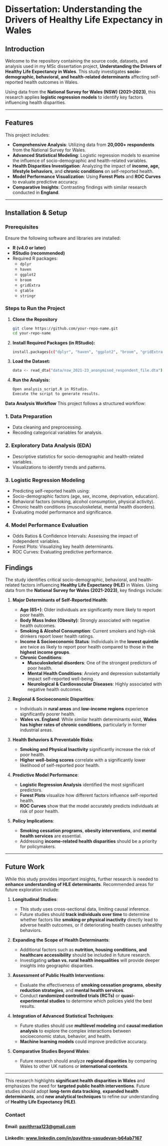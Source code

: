 #  Dissertation: Understanding the Drivers of Healthy Life Expectancy in Wales

##  Introduction

Welcome to the repository containing the source code, datasets, and analysis used in my MSc dissertation project, **Understanding the Drivers of Healthy Life Expectancy in Wales**. This study investigates **socio-demographic, behavioral, and health-related determinants** affecting self-reported health outcomes in Wales. 

Using data from the **National Survey for Wales (NSW) (2021–2023)**, this research applies **logistic regression models** to identify key factors influencing health disparities.

---

##  Features

This project includes:

- **Comprehensive Analysis**: Utilizing data from **20,000+ respondents** from the National Survey for Wales.
- **Advanced Statistical Modeling**: Logistic regression models to examine the influence of socio-demographic and health-related variables.
- **Health Disparities Investigation**: Analyzing the impact of **income, age, lifestyle behaviors**, and **chronic conditions** on self-reported health.
- **Model Performance Visualization**: Using **Forest Plots** and **ROC Curves** to evaluate predictive accuracy.
- **Comparative Insights**: Contrasting findings with similar research conducted in **England**.

---

##  Installation & Setup

### **Prerequisites**
Ensure the following software and libraries are installed:

- **R (v4.0 or later)**
- **RStudio (recommended)**
- Required R packages:
  - `dplyr`
  - `haven`
  - `ggplot2`
  - `broom`
  - `gridExtra`
  - `gtable`
  - `stringr`

### **Steps to Run the Project**

1. **Clone the Repository**
   ```bash
   git clone https://github.com/your-repo-name.git
   cd your-repo-name
2. **Install Required Packages (in RStudio):**
   ```bash
   install.packages(c("dplyr", "haven", "ggplot2", "broom", "gridExtra", "gtable", "stringr"))
3. **Load the Dataset:**
   ```bash
   data <- read_dta("data/nsw_2021-23_anonymised_respondent_file.dta")
4. **Run the Analysis:**
   ```bash
   Open analysis_script.R in RStudio.
   Execute the script to generate results.

**Data Analysis Workflow**
This project follows a structured workflow:

### **1. Data Preparation**
- Data cleaning and preprocessing.
- Recoding categorical variables for analysis.
### **2. Exploratory Data Analysis (EDA)**
- Descriptive statistics for socio-demographic and health-related variables.
- Visualizations to identify trends and patterns.
### **3. Logistic Regression Modeling**
- Predicting self-reported health using:
- Socio-demographic factors (age, sex, income, deprivation, education).
- Behavioral factors (smoking, alcohol consumption, physical activity).
- Chronic health conditions (musculoskeletal, mental health disorders).
- Evaluating model performance and significance.
### **4. Model Performance Evaluation**
- Odds Ratios & Confidence Intervals: Assessing the impact of independent variables.
- Forest Plots: Visualizing key health determinants.
- ROC Curves: Evaluating predictive performance.
## Findings

The study identifies critical socio-demographic, behavioral, and health-related factors influencing **Healthy Life Expectancy (HLE)** in Wales. Using data from the **National Survey for Wales (2021-2023)**, key findings include:

1. **Major Determinants of Self-Reported Health**:
   - **Age (65+)**: Older individuals are significantly more likely to report poor health.
   - **Body Mass Index (Obesity)**: Strongly associated with negative health outcomes.
   - **Smoking & Alcohol Consumption**: Current smokers and high-risk drinkers report lower health ratings.
   - **Income & Socioeconomic Status**: Individuals in the **lowest quintile** are twice as likely to report poor health compared to those in the **highest income groups**.
   - **Chronic Conditions**:
     - **Musculoskeletal disorders**: One of the strongest predictors of poor health.
     - **Mental Health Conditions**: Anxiety and depression substantially impact self-reported well-being.
     - **Neurological & Cardiovascular Diseases**: Highly associated with negative health outcomes.

2. **Regional & Socioeconomic Disparities**:
   - Individuals in **rural areas** and **low-income regions** experience significantly poorer health.
   - **Wales vs. England**: While similar health determinants exist, **Wales has higher rates of chronic conditions**, particularly in former industrial areas.

3. **Health Behaviors & Preventable Risks**:
   - **Smoking and Physical Inactivity** significantly increase the risk of poor health.
   - **Higher well-being scores** correlate with a significantly lower likelihood of self-reported poor health.

4. **Predictive Model Performance**:
   - **Logistic Regression Analysis** identified the most significant predictors.
   - **Forest Plots** visualize how different factors influence self-reported health.
   - **ROC Curves** show that the model accurately predicts individuals at risk of poor health.

5. **Policy Implications**:
   - **Smoking cessation programs**, **obesity interventions**, and **mental health services** are essential.
   - Addressing **income-related health disparities** should be a priority for policymakers.

---

## Future Work

While this study provides important insights, further research is needed to **enhance understanding of HLE determinants**. Recommended areas for future exploration include:

1. **Longitudinal Studies**:
   - This study uses cross-sectional data, limiting causal inference.
   - Future studies should **track individuals over time** to determine whether factors like **smoking or physical inactivity** directly lead to adverse health outcomes, or if deteriorating health causes unhealthy behaviors.

2. **Expanding the Scope of Health Determinants**:
   - Additional factors such as **nutrition, housing conditions, and healthcare accessibility** should be included in future research.
   - Investigating **urban vs. rural health inequalities** will provide deeper insights into geographic disparities.

3. **Assessment of Public Health Interventions**:
   - Evaluate the effectiveness of **smoking cessation programs**, **obesity reduction strategies**, and **mental health services**.
   - Conduct **randomized controlled trials (RCTs)** or **quasi-experimental studies** to determine which policies yield the best results.

4. **Integration of Advanced Statistical Techniques**:
   - Future studies should use **multilevel modeling** and **causal mediation analysis** to explore the complex interactions between socioeconomic status, behavior, and health.
   - **Machine learning models** could improve predictive accuracy.

5. **Comparative Studies Beyond Wales**:
   - Future research should analyze **regional disparities** by comparing Wales to other UK nations or **international contexts**.

---

This research highlights **significant health disparities in Wales** and emphasizes the need for **targeted public health interventions**. Future studies should adopt **long-term data tracking**, **expanded health determinants**, and **new analytical techniques** to refine our understanding of **Healthy Life Expectancy (HLE)**.

### Contact
#### Email: pavithrraa123@gmail.com
#### LinkedIn: www.linkedin.com/in/pavithra-vasudevan-b64ab7167


